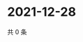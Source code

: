 # 2021-12-28

共 0 条

<!-- BEGIN WEIBO -->
<!-- 最后更新时间 Tue Dec 28 2021 02:13:58 GMT+0800 (China Standard Time) -->

<!-- END WEIBO -->
